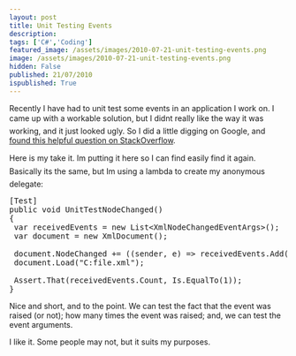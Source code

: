 ```yaml
---
layout: post
title: Unit Testing Events
description: 
tags: ['C#','Coding']
featured_image: /assets/images/2010-07-21-unit-testing-events.png
image: /assets/images/2010-07-21-unit-testing-events.png
hidden: False
published: 21/07/2010
ispublished: True
---
```

Recently I have had to unit test some events in an application I work on. I came up with a workable solution, but I didnt really like the way it was working, and it just looked ugly. So I did a little digging on Google, and <a href="http://stackoverflow.com/questions/248989/unit-testing-that-an-event-is-raised-in-c">found this helpful question on StackOverflow</a>.

Here is my take it. Im putting it here so I can find easily find it again. Basically its the same, but Im using a lambda to create my anonymous delegate:
<pre class="brush: csharp">[Test]
public void UnitTestNodeChanged()
{
 var receivedEvents = new List&lt;XmlNodeChangedEventArgs&gt;();
 var document = new XmlDocument();

 document.NodeChanged += ((sender, e) =&gt; receivedEvents.Add(e));
 document.Load("C:file.xml");

 Assert.That(receivedEvents.Count, Is.EqualTo(1));
}</pre>
Nice and short, and to the point. We can test the fact that the event was raised (or not); how many times the event was raised; and, we can test the event arguments.

I like it. Some people may not, but it suits my purposes.

